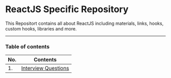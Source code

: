 # ReactJS Specific Repository

This Repositort contains all about ReactJS including materials, links, hooks, custom hooks, libraries and more.

---

### Table of contents

| No. | Contents                                                                                                                                   |
| --- | -------------------------------------------------------------------------------------------------------------------------------------------|
| 1.  | [Interview Questions](./Interview%20Questions/)                                                                                            |
